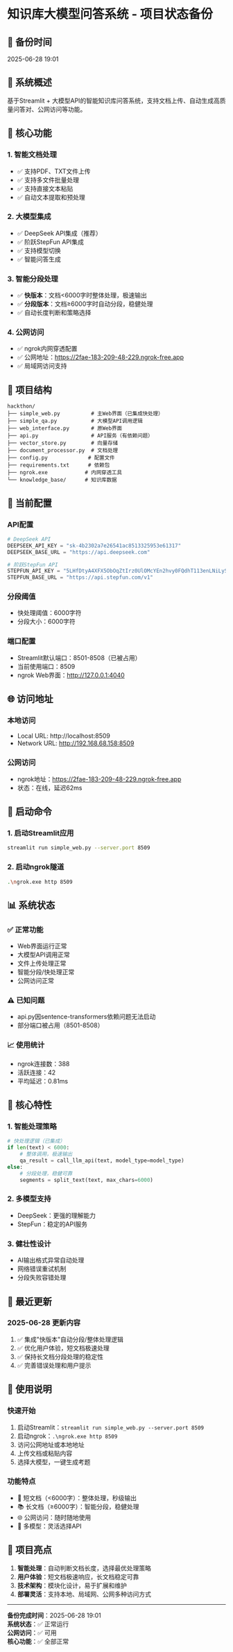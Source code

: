 # 知识库大模型问答系统 - 项目状态备份

## 📅 备份时间
2025-06-28 19:01

## 🎯 系统概述
基于Streamlit + 大模型API的智能知识库问答系统，支持文档上传、自动生成高质量问答对、公网访问等功能。

## 🚀 核心功能

### 1. 智能文档处理
- ✅ 支持PDF、TXT文件上传
- ✅ 支持多文件批量处理
- ✅ 支持直接文本粘贴
- ✅ 自动文本提取和预处理

### 2. 大模型集成
- ✅ DeepSeek API集成（推荐）
- ✅ 阶跃StepFun API集成
- ✅ 支持模型切换
- ✅ 智能问答生成

### 3. 智能分段处理
- ✅ **快版本**：文档<6000字时整体处理，极速输出
- ✅ **分段版本**：文档≥6000字时自动分段，稳健处理
- ✅ 自动长度判断和策略选择

### 4. 公网访问
- ✅ ngrok内网穿透配置
- ✅ 公网地址：https://2fae-183-209-48-229.ngrok-free.app
- ✅ 局域网访问支持

## 📁 项目结构
```
hackthon/
├── simple_web.py          # 主Web界面（已集成快处理）
├── simple_qa.py           # 大模型API调用逻辑
├── web_interface.py       # 原Web界面
├── api.py                 # API服务（有依赖问题）
├── vector_store.py        # 向量存储
├── document_processor.py  # 文档处理
├── config.py             # 配置文件
├── requirements.txt      # 依赖包
├── ngrok.exe            # 内网穿透工具
└── knowledge_base/      # 知识库数据
```

## 🔧 当前配置

### API配置
```python
# DeepSeek API
DEEPSEEK_API_KEY = "sk-4b2302a7e26541ac8513325953e61317"
DEEPSEEK_BASE_URL = "https://api.deepseek.com"

# 阶跃StepFun API
STEPFUN_API_KEY = "5LHfDtyA4XFX5ObOqZtIrz0UlOMcYEn2hvy0FQdhT113enLNiLySnSWndOzz75ir4"
STEPFUN_BASE_URL = "https://api.stepfun.com/v1"
```

### 分段阈值
- 快处理阈值：6000字符
- 分段大小：6000字符

### 端口配置
- Streamlit默认端口：8501-8508（已被占用）
- 当前使用端口：8509
- ngrok Web界面：http://127.0.0.1:4040

## 🌐 访问地址

### 本地访问
- Local URL: http://localhost:8509
- Network URL: http://192.168.68.158:8509

### 公网访问
- ngrok地址：https://2fae-183-209-48-229.ngrok-free.app
- 状态：在线，延迟62ms

## 🚀 启动命令

### 1. 启动Streamlit应用
```bash
streamlit run simple_web.py --server.port 8509
```

### 2. 启动ngrok隧道
```bash
.\ngrok.exe http 8509
```

## 📊 系统状态

### ✅ 正常功能
- Web界面运行正常
- 大模型API调用正常
- 文件上传处理正常
- 智能分段/快处理正常
- 公网访问正常

### ⚠️ 已知问题
- api.py因sentence-transformers依赖问题无法启动
- 部分端口被占用（8501-8508）

### 📈 使用统计
- ngrok连接数：388
- 活跃连接：42
- 平均延迟：0.81ms

## 🎯 核心特性

### 1. 智能处理策略
```python
# 快处理逻辑（已集成）
if len(text) < 6000:
    # 整体调用，极速输出
    qa_result = call_llm_api(text, model_type=model_type)
else:
    # 分段处理，稳健可靠
    segments = split_text(text, max_chars=6000)
```

### 2. 多模型支持
- DeepSeek：更强的理解能力
- StepFun：稳定的API服务

### 3. 健壮性设计
- AI输出格式异常自动处理
- 网络错误重试机制
- 分段失败容错处理

## 🔄 最近更新

### 2025-06-28 更新内容
1. ✅ 集成"快版本"自动分段/整体处理逻辑
2. ✅ 优化用户体验，短文档极速处理
3. ✅ 保持长文档分段处理的稳定性
4. ✅ 完善错误处理和用户提示

## 📝 使用说明

### 快速开始
1. 启动Streamlit：`streamlit run simple_web.py --server.port 8509`
2. 启动ngrok：`.\ngrok.exe http 8509`
3. 访问公网地址或本地地址
4. 上传文档或粘贴内容
5. 选择大模型，一键生成考题

### 功能特点
- 🚀 短文档（<6000字）：整体处理，秒级输出
- 📚 长文档（≥6000字）：智能分段，稳健处理
- 🌐 公网访问：随时随地使用
- 🤖 多模型：灵活选择API

## 🎉 项目亮点

1. **智能处理**：自动判断文档长度，选择最优处理策略
2. **用户体验**：短文档极速响应，长文档稳定可靠
3. **技术架构**：模块化设计，易于扩展和维护
4. **部署灵活**：支持本地、局域网、公网多种访问方式

---

**备份完成时间**：2025-06-28 19:01  
**系统状态**：✅ 正常运行  
**公网访问**：✅ 可用  
**核心功能**：✅ 全部正常 